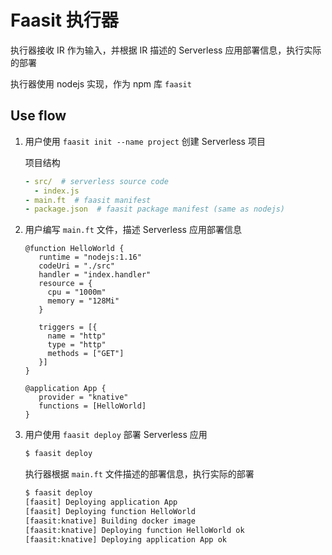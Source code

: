 # Faasit 执行器

执行器接收 IR 作为输入，并根据 IR 描述的 Serverless 应用部署信息，执行实际的部署

执行器使用 nodejs 实现，作为 npm 库 `faasit`

## Use flow

1. 用户使用 `faasit init --name project` 创建 Serverless 项目

   项目结构

   ```yaml
   - src/  # serverless source code
     - index.js
   - main.ft  # faasit manifest
   - package.json  # faasit package manifest (same as nodejs)
   ```

2. 用户编写 `main.ft` 文件，描述 Serverless 应用部署信息

   ```faasit
   @function HelloWorld {
      runtime = "nodejs:1.16"
      codeUri = "./src"
      handler = "index.handler"
      resource = {
        cpu = "1000m"
        memory = "128Mi"
      }

      triggers = [{
        name = "http"
        type = "http"
        methods = ["GET"]
      }]
   }

   @application App {
      provider = "knative"
      functions = [HelloWorld]
   }
   ```

3. 用户使用 `faasit deploy` 部署 Serverless 应用

   ```bash
   $ faasit deploy
   ```

   执行器根据 `main.ft` 文件描述的部署信息，执行实际的部署

   ```bash
   $ faasit deploy
   [faasit] Deploying application App
   [faasit] Deploying function HelloWorld
   [faasit:knative] Building docker image
   [faasit:knative] Deploying function HelloWorld ok
   [faasit:knative] Deploying application App ok
   ```
